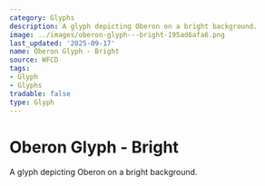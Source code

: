 ```yaml
---
category: Glyphs
description: A glyph depicting Oberon on a bright background.
image: ../images/oberon-glyph---bright-195ad6afa6.png
last_updated: '2025-09-17'
name: Oberon Glyph - Bright
source: WFCD
tags:
- Glyph
- Glyphs
tradable: false
type: Glyph
---
```


# Oberon Glyph - Bright

A glyph depicting Oberon on a bright background.

